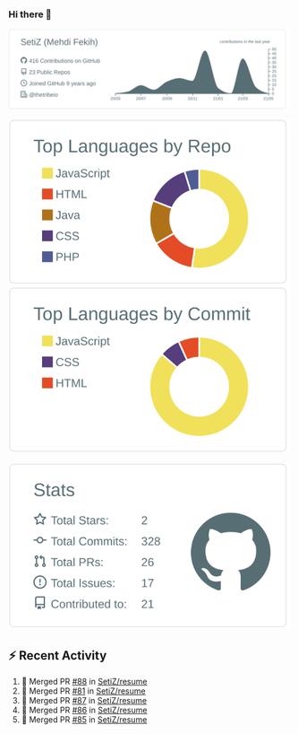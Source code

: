 ### Hi there 👋

[![](https://raw.githubusercontent.com/SetiZ/SetiZ/master/profile-summary-card-output/default/0-profile-details.svg)](https://github.com/vn7n24fzkq/github-profile-summary-cards)

[![](https://raw.githubusercontent.com/SetiZ/SetiZ/master/profile-summary-card-output/default/1-repos-per-language.svg)](https://github.com/vn7n24fzkq/github-profile-summary-cards)
[![](https://raw.githubusercontent.com/SetiZ/SetiZ/master/profile-summary-card-output/default/2-most-commit-language.svg)](https://github.com/vn7n24fzkq/github-profile-summary-cards)

[![](https://raw.githubusercontent.com/SetiZ/SetiZ/master/profile-summary-card-output/default/3-stats.svg)](https://github.com/vn7n24fzkq/github-profile-summary-cards)


## :zap: Recent Activity	

<!--START_SECTION:activity-->
1. 🎉 Merged PR [#88](https://github.com/SetiZ/resume/pull/88) in [SetiZ/resume](https://github.com/SetiZ/resume)
2. 🎉 Merged PR [#81](https://github.com/SetiZ/resume/pull/81) in [SetiZ/resume](https://github.com/SetiZ/resume)
3. 🎉 Merged PR [#87](https://github.com/SetiZ/resume/pull/87) in [SetiZ/resume](https://github.com/SetiZ/resume)
4. 🎉 Merged PR [#86](https://github.com/SetiZ/resume/pull/86) in [SetiZ/resume](https://github.com/SetiZ/resume)
5. 🎉 Merged PR [#85](https://github.com/SetiZ/resume/pull/85) in [SetiZ/resume](https://github.com/SetiZ/resume)
<!--END_SECTION:activity-->

<!--
**SetiZ/SetiZ** is a ✨ _special_ ✨ repository because its `README.md` (this file) appears on your GitHub profile.

Here are some ideas to get you started:

- 🔭 I’m currently working on ...
- 🌱 I’m currently learning ...
- 👯 I’m looking to collaborate on ...
- 🤔 I’m looking for help with ...
- 💬 Ask me about ...
- 📫 How to reach me: ...
- 😄 Pronouns: ...
- ⚡ Fun fact: ...
-->
